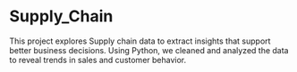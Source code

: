 # Supply_Chain
This project explores Supply chain data to extract insights that support better business decisions. Using Python, we cleaned and analyzed the data to reveal trends in sales and customer behavior.

